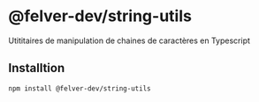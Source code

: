 # @felver-dev/string-utils

Utititaires de manipulation de chaines de caractères en Typescript

## Installtion

```bash
npm install @felver-dev/string-utils
